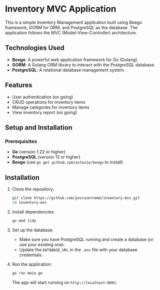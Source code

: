 # Inventory MVC Application

This is a simple Inventory Management application built using Beego framework, GORM for ORM, and PostgreSQL as the database. The application follows the MVC (Model-View-Controller) architecture.

## Technologies Used
- **Beego**: A powerful web application framework for Go (Golang).
- **GORM**: A Golang ORM library to interact with the PostgreSQL database.
- **PostgreSQL**: A relational database management system.

## Features
- User authentication (on going)
- CRUD operations for inventory items
- Manage categories for inventory items
- View inventory report (on going)

## Setup and Installation

### Prerequisites
- **Go** (version 1.22 or higher)
- **PostgreSQL** (version 13 or higher)
- **Beego** (use `go get github.com/astaxie/beego` to install)


## Installation

1. Clone the repository:
   ```bash
   git clone https://github.com/yourusername/inventory-mvc.git
   cd inventory-mvc
   ```

2. Install dependencies:
   ```bash
   go mod tidy
   ```

3. Set up the database:
   - Make sure you have PostgreSQL running and create a database (or use your existing one).
   - Update the `DATABASE_URL` in the `.env` file with your database credentials.

4. Run the application:
   ```bash
   go run main.go
   ```

   The app will start running on `http://localhost:8001`.
